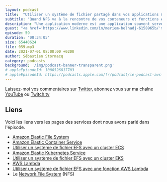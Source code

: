 ```yaml
---
layout: podcast
title:  "Utiliser un système de fichier partagé dans vos applications modernes"
subtitle: "Quand NFS va à la rencontre de vos conteneurs et fonctions AWS Lambda"
description: "Une application moderne est une application souvent serverless, conteneurisée ou utilisant des fonctions AWS Lambda. Ce sont des applications agiles qui traitent souvent de gros volumes de données.  Comment ces applications peuvent utiliser des systèmes de fichier partagés pour stocker, ou échanger de la donnée? Comment Network File System (NFS), un protocole conçu dans les années 1980, est toujours d'actualité pour ces cas d'utilisation ?  Découvrez Amazon EFS, comment l'intégrer à vos applications modernes, quelles sont les bonnes pratiques, les considérations de performance, de sécurité et les coûts ?"
guest: "<a href='https://www.linkedin.com/in/meriem-belhadj-6158965b/'>Meriem Belhadj</a>, Solution Architect Storage, AWS EMEA."
episode: 59
duration: "00:34:05"
size: 65440624
file: 059.mp3
date: 2021-07-01 08:00:00 +0200
author: Sébastien Stormacq
category: podcasts
background: '/img/podcast-banner-transparent.png'
# appleEpisodeId: 1000526817703
# appleEpisodeId: https://podcasts.apple.com/fr/podcast/le-podcast-aws-en-français/id1452118442
---
```


Laissez-moi vos commentaires sur [Twitter](https://twitter.com/sebsto), abonnez vous sur ma chaîne [YouTube](https://www.youtube.com/sebsto) ou [Twitch.tv](https://www.twitch.tv/sebAWS)

## Liens

Voici les liens vers les pages des services dont nous avons parlé dans l'épisode.

- [Amazon Elastic File System](https://aws.amazon.com/efs/)
- [Amazon Elastic Container Service](https://aws.amazon.com/ecs/?whats-new-cards.sort-by=item.additionalFields.postDateTime&whats-new-cards.sort-order=desc&ecs-blogs.sort-by=item.additionalFields.createdDate&ecs-blogs.sort-order=desc)
- [Utiliser un système de fichier EFS avec un cluster ECS](https://docs.aws.amazon.com/AmazonECS/latest/developerguide/tutorial-efs-volumes.html)
- [Amazon Elastic Kubernetes Service](https://aws.amazon.com/eks/?whats-new-cards.sort-by=item.additionalFields.postDateTime&whats-new-cards.sort-order=desc&eks-blogs.sort-by=item.additionalFields.createdDate&eks-blogs.sort-order=desc) 
- [Utiliser un système de fichier EFS avec un cluster EKS](https://docs.aws.amazon.com/eks/latest/userguide/efs-csi.html)
- [AWS Lambda](https://aws.amazon.com/lambda/) 
- [Utiliser un système de fichier EFS avec une fonction AWS Lambda](https://docs.aws.amazon.com/lambda/latest/dg/configuration-filesystem.html)
- Le [Network File System](https://en.wikipedia.org/wiki/Network_File_System) (NFS)
